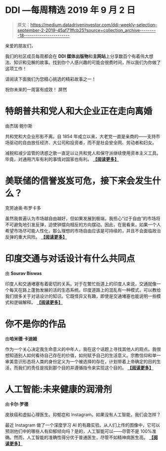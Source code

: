 # DDI —每周精选 2019 年 9 月 2 日

> 原文：<https://medium.datadriveninvestor.com/ddi-weekly-selection-september-2-2019-45af71ffcb25?source=collection_archive---------18----------------------->

亲爱的朋友们，

我们的社区成员每周都会在 **DDI 媒体出版物**和**主网站**上分享数百个有着伟大想法、知识和见解的故事。找到你个人感兴趣的可能会很费时间，所以我们为你做了这项工作！

请阅读下面我们为您精心挑选的精彩故事之一！

祝你未来的一周富有成效！
屏然

# 特朗普共和党人和大企业正在走向离婚

由杰瑞·鲍尔斯

共和党和大企业形影不离。自 1854 年成立以来，大老党一直是亲商的——支持市场驱动的自由放任经济、大公司和投资者，而不是社会安全网、劳动者和妇女。

减税和减少监管的诱惑之歌一直足以让共和党人和保守派继续使用资本主义工具。毕竟，对通用汽车有利的事情对国家也有利。 [**【阅读更多】**](https://www.datadriveninvestor.com/2019/09/02/trump-republicans-and-big-business-are-heading-for-divorce/)

# 美联储的信誉岌岌可危，接下来会发生什么？​

克劳迪奥·布罗卡多

虽然我普遍认为市场越自由越好，但如果发展到极端，我担心“过于自由”的市场将不可避免地引发反弹，迫使钟摆向相反的方向摆动。因此，在我看来，如果一个人希望市场尽可能人性化，那么理想的市场自由应该是可持续的，并且不会面临政治反弹的重大风险。 [**【阅读更多】**](https://medium.com/datadriveninvestor/with-the-feds-credibility-at-stake-what-s-to-come-part-ii-a84785abf015)

# 印度交通与对话设计有什么共同点

由 **Sourav Biswas**

印度人和交通堵塞有着密切的关系。对于在繁忙街道上的印度人来说，交通就像一个每天在路上蓬勃发展的活的生态系统。印度道路上的混乱有一种模式，可以教给我们很多关于对话设计的知识。它既怪异又有趣，即使是交通堵塞也能说明一些模式和逻辑解释。 [**【阅读更多】**](https://www.datadriveninvestor.com/2019/08/28/what-indian-traffic-has-in-common-with-conversation-designing/)

# 你不是你的作品

由**哈米德·卡迪姆**

作为一个关心决定我生命意义的中年人，我在这个话题上寻找其他人的观点。我很想知道别人如何看待自己存在的价值，如何赋予自己的生活意义。宗教信仰和单一审美意识形态将人类的身份定义为一个被选择的存在，计划带着上帝确定的目的生活，而我们的责任是找到那个目的并遵循指令来实现这个目的。 [**【阅读更多】**](https://medium.com/datadriveninvestor/you-are-not-your-work-a076bef5d936)

# 人工智能:未来健康的润滑剂

由**卡尔·罗德**

皮肤癌和虚拟心理医生。抑郁症和 Instagram。如果没有人工智能，我们会怎样？​

最近 Instagram 做了一个深度学习 AI 的有趣实验。从人们上传的图像中，它可以预测他们中的哪些人有抑郁倾向吗？是的，人工智能可以——尽管不是 100%准确。然而，人工智能的准确性得分优于普通医生，尽管不如精神病医生高。 [**【阅读更多】**](https://www.datadriveninvestor.com/2019/08/28/ai-future-healths-lubricant/)